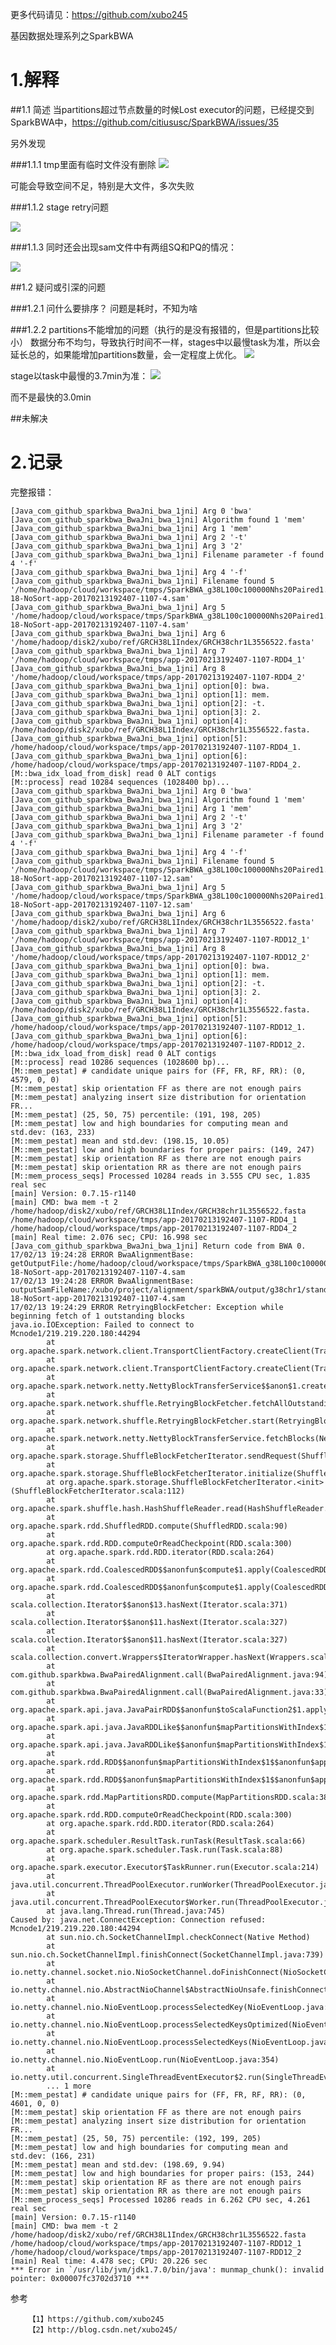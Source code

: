 更多代码请见：https://github.com/xubo245
	
基因数据处理系列之SparkBWA

# 1.解释
##1.1 简述
当partitions超过节点数量的时候Lost executor的问题，已经提交到SparkBWA中，https://github.com/citiususc/SparkBWA/issues/35

另外发现

###1.1.1 tmp里面有临时文件没有删除
![](http://i.imgur.com/lSv5U8z.png)

可能会导致空间不足，特别是大文件，多次失败

###1.1.2 stage retry问题

![](http://i.imgur.com/r273Gq8.png)

###1.1.3 同时还会出现sam文件中有两组SQ和PQ的情况： 

![](http://i.imgur.com/sl3191M.png)


##1.2 疑问或引深的问题

###1.2.1 问什么要排序？
问题是耗时，不知为啥

###1.2.2 partitions不能增加的问题（执行的是没有报错的，但是partitions比较小）
数据分布不均匀，导致执行时间不一样，stages中以最慢task为准，所以会延长总的，如果能增加partitions数量，会一定程度上优化。
![](http://i.imgur.com/ZhXRthd.png)

stage以task中最慢的3.7min为准：
![](http://i.imgur.com/o5qQRHz.png)

而不是最快的3.0min

##未解决

# 2.记录


完整报错：

	[Java_com_github_sparkbwa_BwaJni_bwa_1jni] Arg 0 'bwa'
	[Java_com_github_sparkbwa_BwaJni_bwa_1jni] Algorithm found 1 'mem'
	[Java_com_github_sparkbwa_BwaJni_bwa_1jni] Arg 1 'mem'
	[Java_com_github_sparkbwa_BwaJni_bwa_1jni] Arg 2 '-t'
	[Java_com_github_sparkbwa_BwaJni_bwa_1jni] Arg 3 '2'
	[Java_com_github_sparkbwa_BwaJni_bwa_1jni] Filename parameter -f found 4 '-f'
	[Java_com_github_sparkbwa_BwaJni_bwa_1jni] Arg 4 '-f'
	[Java_com_github_sparkbwa_BwaJni_bwa_1jni] Filename found 5 '/home/hadoop/cloud/workspace/tmps/SparkBWA_g38L100c100000Nhs20Paired1.fastq-18-NoSort-app-20170213192407-1107-4.sam'
	[Java_com_github_sparkbwa_BwaJni_bwa_1jni] Arg 5 '/home/hadoop/cloud/workspace/tmps/SparkBWA_g38L100c100000Nhs20Paired1.fastq-18-NoSort-app-20170213192407-1107-4.sam'
	[Java_com_github_sparkbwa_BwaJni_bwa_1jni] Arg 6 '/home/hadoop/disk2/xubo/ref/GRCH38L1Index/GRCH38chr1L3556522.fasta'
	[Java_com_github_sparkbwa_BwaJni_bwa_1jni] Arg 7 '/home/hadoop/cloud/workspace/tmps/app-20170213192407-1107-RDD4_1'
	[Java_com_github_sparkbwa_BwaJni_bwa_1jni] Arg 8 '/home/hadoop/cloud/workspace/tmps/app-20170213192407-1107-RDD4_2'
	[Java_com_github_sparkbwa_BwaJni_bwa_1jni] option[0]: bwa.
	[Java_com_github_sparkbwa_BwaJni_bwa_1jni] option[1]: mem.
	[Java_com_github_sparkbwa_BwaJni_bwa_1jni] option[2]: -t.
	[Java_com_github_sparkbwa_BwaJni_bwa_1jni] option[3]: 2.
	[Java_com_github_sparkbwa_BwaJni_bwa_1jni] option[4]: /home/hadoop/disk2/xubo/ref/GRCH38L1Index/GRCH38chr1L3556522.fasta.
	[Java_com_github_sparkbwa_BwaJni_bwa_1jni] option[5]: /home/hadoop/cloud/workspace/tmps/app-20170213192407-1107-RDD4_1.
	[Java_com_github_sparkbwa_BwaJni_bwa_1jni] option[6]: /home/hadoop/cloud/workspace/tmps/app-20170213192407-1107-RDD4_2.
	[M::bwa_idx_load_from_disk] read 0 ALT contigs
	[M::process] read 10284 sequences (1028400 bp)...
	[Java_com_github_sparkbwa_BwaJni_bwa_1jni] Arg 0 'bwa'
	[Java_com_github_sparkbwa_BwaJni_bwa_1jni] Algorithm found 1 'mem'
	[Java_com_github_sparkbwa_BwaJni_bwa_1jni] Arg 1 'mem'
	[Java_com_github_sparkbwa_BwaJni_bwa_1jni] Arg 2 '-t'
	[Java_com_github_sparkbwa_BwaJni_bwa_1jni] Arg 3 '2'
	[Java_com_github_sparkbwa_BwaJni_bwa_1jni] Filename parameter -f found 4 '-f'
	[Java_com_github_sparkbwa_BwaJni_bwa_1jni] Arg 4 '-f'
	[Java_com_github_sparkbwa_BwaJni_bwa_1jni] Filename found 5 '/home/hadoop/cloud/workspace/tmps/SparkBWA_g38L100c100000Nhs20Paired1.fastq-18-NoSort-app-20170213192407-1107-12.sam'
	[Java_com_github_sparkbwa_BwaJni_bwa_1jni] Arg 5 '/home/hadoop/cloud/workspace/tmps/SparkBWA_g38L100c100000Nhs20Paired1.fastq-18-NoSort-app-20170213192407-1107-12.sam'
	[Java_com_github_sparkbwa_BwaJni_bwa_1jni] Arg 6 '/home/hadoop/disk2/xubo/ref/GRCH38L1Index/GRCH38chr1L3556522.fasta'
	[Java_com_github_sparkbwa_BwaJni_bwa_1jni] Arg 7 '/home/hadoop/cloud/workspace/tmps/app-20170213192407-1107-RDD12_1'
	[Java_com_github_sparkbwa_BwaJni_bwa_1jni] Arg 8 '/home/hadoop/cloud/workspace/tmps/app-20170213192407-1107-RDD12_2'
	[Java_com_github_sparkbwa_BwaJni_bwa_1jni] option[0]: bwa.
	[Java_com_github_sparkbwa_BwaJni_bwa_1jni] option[1]: mem.
	[Java_com_github_sparkbwa_BwaJni_bwa_1jni] option[2]: -t.
	[Java_com_github_sparkbwa_BwaJni_bwa_1jni] option[3]: 2.
	[Java_com_github_sparkbwa_BwaJni_bwa_1jni] option[4]: /home/hadoop/disk2/xubo/ref/GRCH38L1Index/GRCH38chr1L3556522.fasta.
	[Java_com_github_sparkbwa_BwaJni_bwa_1jni] option[5]: /home/hadoop/cloud/workspace/tmps/app-20170213192407-1107-RDD12_1.
	[Java_com_github_sparkbwa_BwaJni_bwa_1jni] option[6]: /home/hadoop/cloud/workspace/tmps/app-20170213192407-1107-RDD12_2.
	[M::bwa_idx_load_from_disk] read 0 ALT contigs
	[M::process] read 10286 sequences (1028600 bp)...
	[M::mem_pestat] # candidate unique pairs for (FF, FR, RF, RR): (0, 4579, 0, 0)
	[M::mem_pestat] skip orientation FF as there are not enough pairs
	[M::mem_pestat] analyzing insert size distribution for orientation FR...
	[M::mem_pestat] (25, 50, 75) percentile: (191, 198, 205)
	[M::mem_pestat] low and high boundaries for computing mean and std.dev: (163, 233)
	[M::mem_pestat] mean and std.dev: (198.15, 10.05)
	[M::mem_pestat] low and high boundaries for proper pairs: (149, 247)
	[M::mem_pestat] skip orientation RF as there are not enough pairs
	[M::mem_pestat] skip orientation RR as there are not enough pairs
	[M::mem_process_seqs] Processed 10284 reads in 3.555 CPU sec, 1.835 real sec
	[main] Version: 0.7.15-r1140
	[main] CMD: bwa mem -t 2 /home/hadoop/disk2/xubo/ref/GRCH38L1Index/GRCH38chr1L3556522.fasta /home/hadoop/cloud/workspace/tmps/app-20170213192407-1107-RDD4_1 /home/hadoop/cloud/workspace/tmps/app-20170213192407-1107-RDD4_2
	[main] Real time: 2.076 sec; CPU: 16.998 sec
	[Java_com_github_sparkbwa_BwaJni_bwa_1jni] Return code from BWA 0.
	17/02/13 19:24:28 ERROR BwaAlignmentBase: getOutputFile:/home/hadoop/cloud/workspace/tmps/SparkBWA_g38L100c100000Nhs20Paired1.fastq-18-NoSort-app-20170213192407-1107-4.sam
	17/02/13 19:24:28 ERROR BwaAlignmentBase: outputSamFileName:/xubo/project/alignment/sparkBWA/output/g38chr1/standaloneT20170213192403L100c100000Nhs20Paired12/SparkBWA_g38L100c100000Nhs20Paired1.fastq-18-NoSort-app-20170213192407-1107-4.sam
	17/02/13 19:24:29 ERROR RetryingBlockFetcher: Exception while beginning fetch of 1 outstanding blocks
	java.io.IOException: Failed to connect to Mcnode1/219.219.220.180:44294
	        at org.apache.spark.network.client.TransportClientFactory.createClient(TransportClientFactory.java:193)
	        at org.apache.spark.network.client.TransportClientFactory.createClient(TransportClientFactory.java:156)
	        at org.apache.spark.network.netty.NettyBlockTransferService$$anon$1.createAndStart(NettyBlockTransferService.scala:88)
	        at org.apache.spark.network.shuffle.RetryingBlockFetcher.fetchAllOutstanding(RetryingBlockFetcher.java:140)
	        at org.apache.spark.network.shuffle.RetryingBlockFetcher.start(RetryingBlockFetcher.java:120)
	        at org.apache.spark.network.netty.NettyBlockTransferService.fetchBlocks(NettyBlockTransferService.scala:97)
	        at org.apache.spark.storage.ShuffleBlockFetcherIterator.sendRequest(ShuffleBlockFetcherIterator.scala:152)
	        at org.apache.spark.storage.ShuffleBlockFetcherIterator.initialize(ShuffleBlockFetcherIterator.scala:265)
	        at org.apache.spark.storage.ShuffleBlockFetcherIterator.<init>(ShuffleBlockFetcherIterator.scala:112)
	        at org.apache.spark.shuffle.hash.HashShuffleReader.read(HashShuffleReader.scala:43)
	        at org.apache.spark.rdd.ShuffledRDD.compute(ShuffledRDD.scala:90)
	        at org.apache.spark.rdd.RDD.computeOrReadCheckpoint(RDD.scala:300)
	        at org.apache.spark.rdd.RDD.iterator(RDD.scala:264)
	        at org.apache.spark.rdd.CoalescedRDD$$anonfun$compute$1.apply(CoalescedRDD.scala:96)
	        at org.apache.spark.rdd.CoalescedRDD$$anonfun$compute$1.apply(CoalescedRDD.scala:95)
	        at scala.collection.Iterator$$anon$13.hasNext(Iterator.scala:371)
	        at scala.collection.Iterator$$anon$11.hasNext(Iterator.scala:327)
	        at scala.collection.Iterator$$anon$11.hasNext(Iterator.scala:327)
	        at scala.collection.convert.Wrappers$IteratorWrapper.hasNext(Wrappers.scala:29)
	        at com.github.sparkbwa.BwaPairedAlignment.call(BwaPairedAlignment.java:94)
	        at com.github.sparkbwa.BwaPairedAlignment.call(BwaPairedAlignment.java:33)
	        at org.apache.spark.api.java.JavaPairRDD$$anonfun$toScalaFunction2$1.apply(JavaPairRDD.scala:1024)
	        at org.apache.spark.api.java.JavaRDDLike$$anonfun$mapPartitionsWithIndex$1.apply(JavaRDDLike.scala:102)
	        at org.apache.spark.api.java.JavaRDDLike$$anonfun$mapPartitionsWithIndex$1.apply(JavaRDDLike.scala:102)
	        at org.apache.spark.rdd.RDD$$anonfun$mapPartitionsWithIndex$1$$anonfun$apply$18.apply(RDD.scala:727)
	        at org.apache.spark.rdd.RDD$$anonfun$mapPartitionsWithIndex$1$$anonfun$apply$18.apply(RDD.scala:727)
	        at org.apache.spark.rdd.MapPartitionsRDD.compute(MapPartitionsRDD.scala:38)
	        at org.apache.spark.rdd.RDD.computeOrReadCheckpoint(RDD.scala:300)
	        at org.apache.spark.rdd.RDD.iterator(RDD.scala:264)
	        at org.apache.spark.scheduler.ResultTask.runTask(ResultTask.scala:66)
	        at org.apache.spark.scheduler.Task.run(Task.scala:88)
	        at org.apache.spark.executor.Executor$TaskRunner.run(Executor.scala:214)
	        at java.util.concurrent.ThreadPoolExecutor.runWorker(ThreadPoolExecutor.java:1145)
	        at java.util.concurrent.ThreadPoolExecutor$Worker.run(ThreadPoolExecutor.java:615)
	        at java.lang.Thread.run(Thread.java:745)
	Caused by: java.net.ConnectException: Connection refused: Mcnode1/219.219.220.180:44294
	        at sun.nio.ch.SocketChannelImpl.checkConnect(Native Method)
	        at sun.nio.ch.SocketChannelImpl.finishConnect(SocketChannelImpl.java:739)
	        at io.netty.channel.socket.nio.NioSocketChannel.doFinishConnect(NioSocketChannel.java:224)
	        at io.netty.channel.nio.AbstractNioChannel$AbstractNioUnsafe.finishConnect(AbstractNioChannel.java:289)
	        at io.netty.channel.nio.NioEventLoop.processSelectedKey(NioEventLoop.java:528)
	        at io.netty.channel.nio.NioEventLoop.processSelectedKeysOptimized(NioEventLoop.java:468)
	        at io.netty.channel.nio.NioEventLoop.processSelectedKeys(NioEventLoop.java:382)
	        at io.netty.channel.nio.NioEventLoop.run(NioEventLoop.java:354)
	        at io.netty.util.concurrent.SingleThreadEventExecutor$2.run(SingleThreadEventExecutor.java:111)
	        ... 1 more
	[M::mem_pestat] # candidate unique pairs for (FF, FR, RF, RR): (0, 4601, 0, 0)
	[M::mem_pestat] skip orientation FF as there are not enough pairs
	[M::mem_pestat] analyzing insert size distribution for orientation FR...
	[M::mem_pestat] (25, 50, 75) percentile: (192, 199, 205)
	[M::mem_pestat] low and high boundaries for computing mean and std.dev: (166, 231)
	[M::mem_pestat] mean and std.dev: (198.69, 9.94)
	[M::mem_pestat] low and high boundaries for proper pairs: (153, 244)
	[M::mem_pestat] skip orientation RF as there are not enough pairs
	[M::mem_pestat] skip orientation RR as there are not enough pairs
	[M::mem_process_seqs] Processed 10286 reads in 6.262 CPU sec, 4.261 real sec
	[main] Version: 0.7.15-r1140
	[main] CMD: bwa mem -t 2 /home/hadoop/disk2/xubo/ref/GRCH38L1Index/GRCH38chr1L3556522.fasta /home/hadoop/cloud/workspace/tmps/app-20170213192407-1107-RDD12_1 /home/hadoop/cloud/workspace/tmps/app-20170213192407-1107-RDD12_2
	[main] Real time: 4.478 sec; CPU: 20.226 sec
	*** Error in `/usr/lib/jvm/jdk1.7.0/bin/java': munmap_chunk(): invalid pointer: 0x00007fc3702d3710 ***



参考

		【1】https://github.com/xubo245
		【2】http://blog.csdn.net/xubo245/
